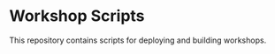 Workshop Scripts
================

This repository contains scripts for deploying and building workshops.
